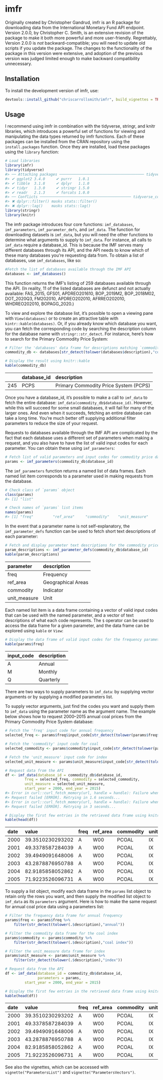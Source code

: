 
<!-- README.md is generated from README.Rmd. Please edit that file -->

# imfr

<!-- badges: start -->
<!-- badges: end -->

Originally created by Christopher Gandrud, imfr is an R package for
downloading data from the International Monetary Fund API endpoint.
Version 2.0.0, by Christopher C. Smith, is an extensive revision of the
package to make it both more powerful and more user-friendly.
Regrettably, Version 2.0.0 is *not* backward-compatible; you will need
to update old scripts if you update the package. The changes to the
functionality of the package in this version were extensive, and
adoption of the previous version was judged limited enough to make
backward compatibility unnecessary.

## Installation

To install the development version of imfr, use:

``` r
devtools::install_github("chriscarrollsmith/imfr", build_vignettes = TRUE)
```

## Usage

I recommend using imfr in combination with the tidyverse, stringr, and
knitr libraries, which introduces a powerful set of functions for
viewing and manipulating the data types returned by imfr functions. Each
of these packages can be installed from the CRAN repository using the
`install.packages` function. Once they are installed, load these
packages using the `library` function:

``` r
# Load libraries
library(imfr)
library(tidyverse)
#> ── Attaching packages ─────────────────────────────────────── tidyverse 1.3.2 ──
#> ✔ ggplot2 3.4.0     ✔ purrr   1.0.1
#> ✔ tibble  3.1.8     ✔ dplyr   1.1.0
#> ✔ tidyr   1.3.0     ✔ stringr 1.5.0
#> ✔ readr   2.1.3     ✔ forcats 1.0.0
#> ── Conflicts ────────────────────────────────────────── tidyverse_conflicts() ──
#> ✖ dplyr::filter() masks stats::filter()
#> ✖ dplyr::lag()    masks stats::lag()
library(stringr)
library(knitr)
```

The imfr package introduces four core functions: `imf_databases`,
`imf_parameters`, `imf_parameter_defs`, and `imf_data`. The function for
downloading datasets is `imf_data`, but you will need the other
functions to determine what arguments to supply to `imf_data`. For
instance, all calls to `imf_data` require a database_id. This is because
the IMF serves many different databases through its API, and the API
needs to know which of these many databases you’re requesting data from.
To obtain a list of databases, use `imf_databases`, like so:

``` r
#Fetch the list of databases available through the IMF API
databases <- imf_databases()
```

This function returns the IMF’s listing of 259 databases available
through the API. (In reality, 11 of the listed databases are defunct and
not actually available: FAS_2015, GFS01, APDREO201610, BOP_2019M2,
BOP_2018M02, DOT_2020Q3, FM202010, APDREO202010, AFRREO202010,
WHDREO202010, BOPAGG_2020.)

To view and explore the database list, it’s possible to open a viewing
pane with `View(databases)` or to create an attractive table with
`kintr::kable(databases)`. Or, if you already know which database you
want, you can fetch the corresponding code by searching the description
column for the database name with `stringr::str_detect`. For instance,
here’s how to search for the Primary Commodity Price System:

``` r
# Filter the 'databases' data frame for descriptions matching `commodity price`
commodity_db <- databases[str_detect(tolower(databases$description),"commodity price"),]

# Display the result using knitr::kable
kable(commodity_db)
```

|     | database_id | description                           |
|:----|:------------|:--------------------------------------|
| 245 | PCPS        | Primary Commodity Price System (PCPS) |

Once you have a database_id, it’s possible to make a call to `imf_data`
to fetch the entire database: `imf_data(commodity_db$database_id)`.
However, while this will succeed for some small databases, it will fail
for many of the larger ones. And even when it succeeds, fetching an
entire database can take a long time. You’re much better off supplying
additional filter parameters to reduce the size of your request.

Requests to databases available through the IMF API are complicated by
the fact that each database uses a different set of parameters when
making a request, and you also have to have the list of valid input
codes for each parameter. You can obtain these using `imf_parameters`:

``` r
# Fetch list of valid parameters and input codes for commodity price database
params <- imf_parameters(commodity_db$database_id)
```

The `imf_parameters` function returns a named list of data frames. Each
named list item corresponds to a parameter used in making requests from
the database.

``` r
# Check class of `params` object
class(params)
#> [1] "list"

# Check names of `params` list items
names(params)
#> [1] "freq"         "ref_area"     "commodity"    "unit_measure"
```

In the event that a parameter name is not self-explanatory, the
`imf_parameter_defs` function can be used to fetch short text
descriptions of each parameter:

``` r
# Fetch and display parameter text descriptions for the commodity price database
param_descriptions <- imf_parameter_defs(commodity_db$database_id)
kable(param_descriptions)
```

| parameter    | description        |
|:-------------|:-------------------|
| freq         | Frequency          |
| ref_area     | Geographical Areas |
| commodity    | Indicator          |
| unit_measure | Unit               |

Each named list item is a data frame containing a vector of valid input
codes that can be used with the named parameter, and a vector of text
descriptions of what each code represents. The `$` operator can be used
to access the data frame for a given parameter, and the data frame can
be explored using `kable` or `View`:

``` r
# Display the data frame of valid input codes for the frequency parameter
kable(params$freq)
```

| input_code | description |
|:-----------|:------------|
| A          | Annual      |
| M          | Monthly     |
| Q          | Quarterly   |

There are two ways to supply parameters to `imf_data`: by supplying
vector arguments or by supplying a modified parameters list.

To supply vector arguments, just find the codes you want and supply them
to `imf_data` using the parameter name as the argument name. The example
below shows how to request 2000–2015 annual coal prices from the Primary
Commodity Price System database:

``` r
# Fetch the 'freq' input code for annual frequency
selected_freq <- params$freq$input_code[str_detect(tolower(params$freq$description),"annual")]

# Fetch the 'commodity' input code for coal
selected_commodity <- params$commodity$input_code[str_detect(tolower(params$commodity$description),"coal index")]

# Fetch the 'unit_measure' input code for index
selected_unit_measure <- params$unit_measure$input_code[str_detect(tolower(params$unit_measure$description),"index")]

# Request data from the API
df <- imf_data(database_id = commodity_db$database_id,
         freq = selected_freq, commodity = selected_commodity,
         unit_measure = selected_unit_measure,
         start_year = 2000, end_year = 2015)
#> Error in curl::curl_fetch_memory(url, handle = handle): Failure when receiving data from the peer
#> Request failed [ERROR]. Retrying in 1.6 seconds...
#> Error in curl::curl_fetch_memory(url, handle = handle): Failure when receiving data from the peer
#> Request failed [ERROR]. Retrying in 3 seconds...

# Display the first few entries in the retrieved data frame using knitr::kable
kable(head(df))
```

| date | value            | freq | ref_area | commodity | unit_measure |
|:-----|:-----------------|:-----|:---------|:----------|:-------------|
| 2000 | 39.3510230293202 | A    | W00      | PCOAL     | IX           |
| 2001 | 49.3378587284039 | A    | W00      | PCOAL     | IX           |
| 2002 | 39.4949091648006 | A    | W00      | PCOAL     | IX           |
| 2003 | 43.2878876950788 | A    | W00      | PCOAL     | IX           |
| 2004 | 82.9185858052862 | A    | W00      | PCOAL     | IX           |
| 2005 | 71.9223526096731 | A    | W00      | PCOAL     | IX           |

To supply a list object, modify each data frame in the `params` list
object to retain only the rows you want, and then supply the modified
list object to `imf_data` as its `parameters` argument. Here is how to
make the same request for annual coal price data using a parameters
list:

``` r
# Filter the frequency data frame for annual frequency
params$freq <- params$freq %>%
    filter(str_detect(tolower(.$description),"annual"))

# Filter the commodity data frame for the coal index
params$commodity <- params$commodity %>%
    filter(str_detect(tolower(.$description),"coal index"))

# Filter the unit_measure data frame for index
params$unit_measure <- params$unit_measure %>%
    filter(str_detect(tolower(.$description),"index"))

# Request data from the API
df <- imf_data(database_id = commodity_db$database_id,
               parameters = params,
         start_year = 2000, end_year = 2015)

# Display the first few entries in the retrieved data frame using knitr::kable
kable(head(df))
```

| date | value            | freq | ref_area | commodity | unit_measure |
|:-----|:-----------------|:-----|:---------|:----------|:-------------|
| 2000 | 39.3510230293202 | A    | W00      | PCOAL     | IX           |
| 2001 | 49.3378587284039 | A    | W00      | PCOAL     | IX           |
| 2002 | 39.4949091648006 | A    | W00      | PCOAL     | IX           |
| 2003 | 43.2878876950788 | A    | W00      | PCOAL     | IX           |
| 2004 | 82.9185858052862 | A    | W00      | PCOAL     | IX           |
| 2005 | 71.9223526096731 | A    | W00      | PCOAL     | IX           |

See also the vignettes, which can be accessed with
`vignette("ParametersList")` and `vignette("ParametersVectors")`.
